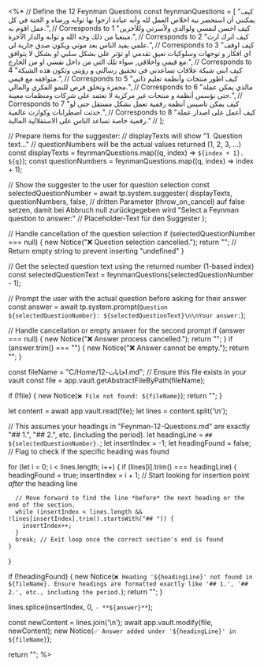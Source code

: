 <%*
  // Define the 12 Feynman Questions
  const feynmanQuestions = [
    "كيف يمكنني أن استحضر نية اخلاص العمل لله وأنه عبادة ارجوا بها ثوابه ورضاه و الجنة في كل عمل اقوم به.", // Corresponds to 1
    "كيف احسن لنفسي ولوالدي ولأسرتي وللآخرين مبتغيا من ذلك وجه الله و ثوابه والدار الآخرة.", // Corresponds to 2
    "كيف اترك ارث علمي يفيد الناس بعد موتي ويكون صدق جارية لي.", // Corresponds to 3
    "كيف اوقف اي افكار و توجهات وسلوكيات تعيق تقدمي او تؤثر علي بشكل سلبي او بشكل لا يتوافق مع قيمي واخلاقي, سواء تلك التي من داخل نفسي او من الخارج.", // Corresponds to 4
    "كيف ابني شبكة علاقات  تساعدني في تحقيق رسالتي و رؤيتي وتكون هذه الشبكة متوافقه مع قيمي.", // Corresponds to 5
    "كيف اطور منتجات وأنظمة تعليم ذاتي محفزة وتخلق فرص للنمو الفكري والمالي.", // Corresponds to 6
    "مالذي يمكن عملة حتى نؤسس أنظمة و منتجات غير مركزية لا تعتمد على شركات ومنظمات معينة.", // Corresponds to 7
    "كيف يمكن تاسيس أنظمة رقمية تعمل بشكل مستقل حتى لو حدثت اضطرابات وكوارث عالمية.", // Corresponds to 8
    "كيف أعمل على اصدار عملة رقمية خاصة تساعد الناس على الاستقلالية المالية." // 
  ];

  // Prepare items for the suggester:
  // displayTexts will show "1. Question text..."
  // questionNumbers will be the actual values returned (1, 2, 3, ...)
  const displayTexts = feynmanQuestions.map((q, index) => `${index + 1}. ${q}`);
  const questionNumbers = feynmanQuestions.map((q, index) => index + 1);

  // Show the suggester to the user for question selection
  const selectedQuestionNumber = await tp.system.suggester(
    displayTexts, 
    questionNumbers, 
    false, // dritten Parameter (throw_on_cancel) auf false setzen, damit bei Abbruch null zurückgegeben wird
    "Select a Feynman question to answer:" // Placeholder-Text für den Suggester
  );

  // Handle cancellation of the question selection
  if (selectedQuestionNumber === null) {
    new Notice("❌ Question selection cancelled.");
    return ""; // Return empty string to prevent inserting "undefined"
  }

  // Get the selected question text using the returned number (1-based index)
  const selectedQuestionText = feynmanQuestions[selectedQuestionNumber - 1];

  // Prompt the user with the actual question before asking for their answer
  const answer = await tp.system.prompt(`Question ${selectedQuestionNumber}: ${selectedQuestionText}\n\nYour answer:`);

  // Handle cancellation or empty answer for the second prompt
  if (answer === null) {
    new Notice("❌ Answer process cancelled.");
    return "";
  }
  if (answer.trim() === "") {
    new Notice("❌ Answer cannot be empty.");
    return "";
  }

  const fileName = "C/Home/اجابات-12.md"; // Ensure this file exists in your vault
  const file = app.vault.getAbstractFileByPath(fileName);

  if (!file) {
    new Notice(`❌ File not found: ${fileName}`);
    return "";
  }

  let content = await app.vault.read(file);
  let lines = content.split('\n');

  // This assumes your headings in "Feynman-12-Questions.md" are exactly "## 1.", "## 2.", etc. (including the period).
  let headingLine = `## ${selectedQuestionNumber}.`;
  let insertIndex = -1;
  let headingFound = false; // Flag to check if the specific heading was found

  for (let i = 0; i < lines.length; i++) {
    if (lines[i].trim() === headingLine) {
      headingFound = true;
      insertIndex = i + 1; // Start looking for insertion point *after* the heading line
      
      // Move forward to find the line *before* the next heading or the end of the section.
      while (insertIndex < lines.length && !lines[insertIndex].trim().startsWith("## ")) {
        insertIndex++;
      }
      break; // Exit loop once the correct section's end is found
    }
  }

  if (!headingFound) {
    new Notice(`❌ Heading '${headingLine}' not found in ${fileName}. Ensure headings are formatted exactly like '## 1.', '## 2.', etc., including the period.`);
    return "";
  }

  lines.splice(insertIndex, 0, `- **${answer}**`);

  const newContent = lines.join('\n');
  await app.vault.modify(file, newContent);
  new Notice(`✅ Answer added under '${headingLine}' in ${fileName}`);

  return "";
%>